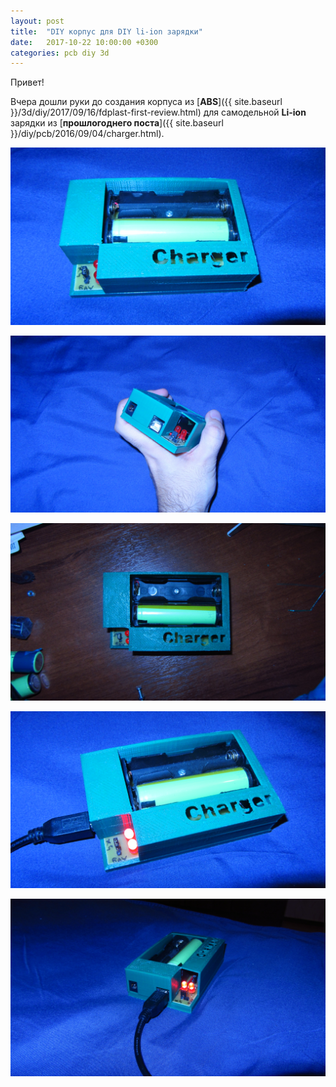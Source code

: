 ```yaml
---
layout: post
title:  "DIY корпус для DIY li-ion зарядки"
date:   2017-10-22 10:00:00 +0300
categories: pcb diy 3d
---
```

Привет!

Вчера дошли руки до создания корпуса из [**ABS**]({{ site.baseurl }}/3d/diy/2017/09/16/fdplast-first-review.html) для самодельной **Li-ion** зарядки из [**прошлогоднего поста**]({{ site.baseurl }}/diy/pcb/2016/09/04/charger.html). 

![Вид сверху крупно](/images/IMG_0806.JPG)

![Вид сбоку](/images/IMG_0812.JPG)

![Вид сверху](/images/IMG_0813.JPG)

![Сверху зарядка](/images/IMG_0815.JPG)

![Сбоку зарядка](/images/IMG_0819.JPG)

